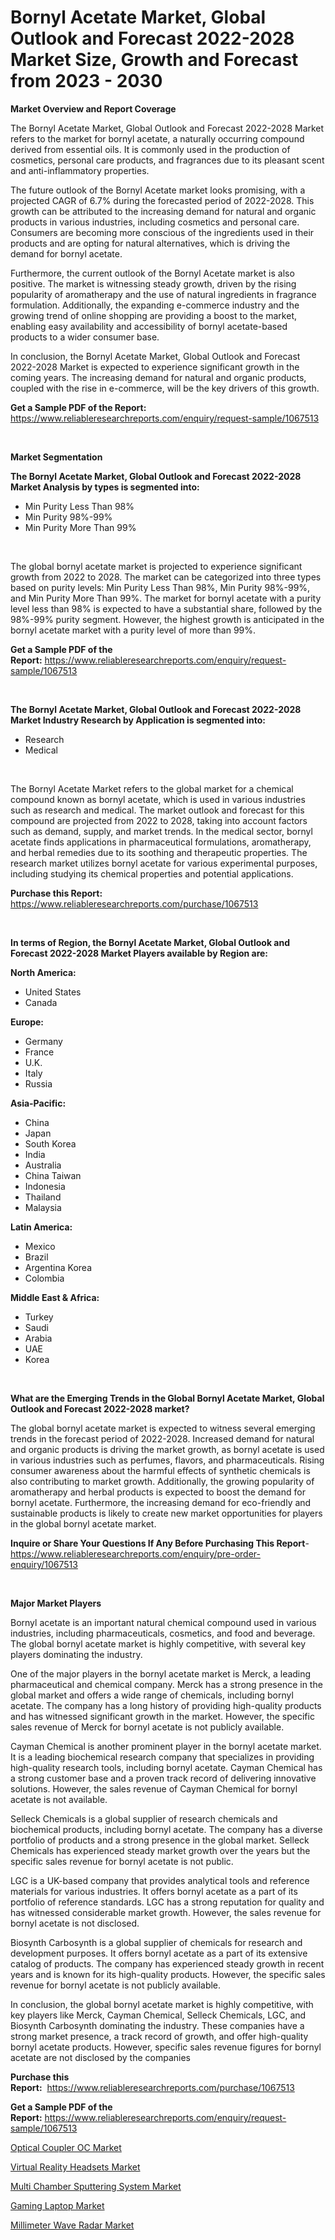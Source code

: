 <p><h1>Bornyl Acetate Market, Global Outlook and Forecast 2022-2028 Market Size, Growth and Forecast from 2023 - 2030</h1></p><p><strong>Market Overview and Report Coverage</strong></p>
<p><p>The Bornyl Acetate Market, Global Outlook and Forecast 2022-2028 Market refers to the market for bornyl acetate, a naturally occurring compound derived from essential oils. It is commonly used in the production of cosmetics, personal care products, and fragrances due to its pleasant scent and anti-inflammatory properties.</p><p>The future outlook of the Bornyl Acetate market looks promising, with a projected CAGR of 6.7% during the forecasted period of 2022-2028. This growth can be attributed to the increasing demand for natural and organic products in various industries, including cosmetics and personal care. Consumers are becoming more conscious of the ingredients used in their products and are opting for natural alternatives, which is driving the demand for bornyl acetate.</p><p>Furthermore, the current outlook of the Bornyl Acetate market is also positive. The market is witnessing steady growth, driven by the rising popularity of aromatherapy and the use of natural ingredients in fragrance formulation. Additionally, the expanding e-commerce industry and the growing trend of online shopping are providing a boost to the market, enabling easy availability and accessibility of bornyl acetate-based products to a wider consumer base.</p><p>In conclusion, the Bornyl Acetate Market, Global Outlook and Forecast 2022-2028 Market is expected to experience significant growth in the coming years. The increasing demand for natural and organic products, coupled with the rise in e-commerce, will be the key drivers of this growth.</p></p>
<p><strong>Get a Sample PDF of the Report:</strong> <a href="https://www.reliableresearchreports.com/enquiry/request-sample/1067513">https://www.reliableresearchreports.com/enquiry/request-sample/1067513</a></p>
<p>&nbsp;</p>
<p><strong>Market Segmentation</strong></p>
<p><strong>The Bornyl Acetate Market, Global Outlook and Forecast 2022-2028 Market Analysis by types is segmented into:</strong></p>
<p><ul><li>Min Purity Less Than 98%</li><li>Min Purity 98%-99%</li><li>Min Purity More Than 99%</li></ul></p>
<p>&nbsp;</p>
<p><p>The global bornyl acetate market is projected to experience significant growth from 2022 to 2028. The market can be categorized into three types based on purity levels: Min Purity Less Than 98%, Min Purity 98%-99%, and Min Purity More Than 99%. The market for bornyl acetate with a purity level less than 98% is expected to have a substantial share, followed by the 98%-99% purity segment. However, the highest growth is anticipated in the bornyl acetate market with a purity level of more than 99%.</p></p>
<p><strong>Get a Sample PDF of the Report:</strong>&nbsp;<a href="https://www.reliableresearchreports.com/enquiry/request-sample/1067513">https://www.reliableresearchreports.com/enquiry/request-sample/1067513</a></p>
<p>&nbsp;</p>
<p><strong>The Bornyl Acetate Market, Global Outlook and Forecast 2022-2028 Market Industry Research by Application is segmented into:</strong></p>
<p><ul><li>Research</li><li>Medical</li></ul></p>
<p>&nbsp;</p>
<p><p>The Bornyl Acetate Market refers to the global market for a chemical compound known as bornyl acetate, which is used in various industries such as research and medical. The market outlook and forecast for this compound are projected from 2022 to 2028, taking into account factors such as demand, supply, and market trends. In the medical sector, bornyl acetate finds applications in pharmaceutical formulations, aromatherapy, and herbal remedies due to its soothing and therapeutic properties. The research market utilizes bornyl acetate for various experimental purposes, including studying its chemical properties and potential applications.</p></p>
<p><strong>Purchase this Report:</strong>&nbsp; <a href="https://www.reliableresearchreports.com/purchase/1067513">https://www.reliableresearchreports.com/purchase/1067513</a></p>
<p>&nbsp;</p>
<p><strong>In terms of Region, the Bornyl Acetate Market, Global Outlook and Forecast 2022-2028 Market Players available by Region are:</strong></p>
<p>
    <p> <strong> North America: </strong>
        <ul>
            <li>United States</li>
            <li>Canada</li>
        </ul>
        </p> 
    <p> <strong> Europe: </strong>
        <ul>
            <li>Germany</li>
            <li>France</li>
            <li>U.K.</li>
            <li>Italy</li>
            <li>Russia</li>
        </ul>
        </p> 
    <p> <strong> Asia-Pacific: </strong>
        <ul>
            <li>China</li>
            <li>Japan</li>
            <li>South Korea</li>
            <li>India</li>
            <li>Australia</li>
            <li>China Taiwan</li>
            <li>Indonesia</li>
            <li>Thailand</li>
            <li>Malaysia</li>
        </ul>
        </p> 
    <p> <strong> Latin America: </strong>
        <ul>
            <li>Mexico</li>
            <li>Brazil</li>
            <li>Argentina Korea</li>
            <li>Colombia</li>
        </ul>
        </p> 
    <p> <strong> Middle East & Africa: </strong>
        <ul>
            <li>Turkey</li>
            <li>Saudi</li>
            <li>Arabia</li>
            <li>UAE</li>
            <li>Korea</li>
        </ul>
    </p>
    </p>
<p>&nbsp;</p>
<p><strong>What are the Emerging Trends in the Global Bornyl Acetate Market, Global Outlook and Forecast 2022-2028 market?</strong></p>
<p><p>The global bornyl acetate market is expected to witness several emerging trends in the forecast period of 2022-2028. Increased demand for natural and organic products is driving the market growth, as bornyl acetate is used in various industries such as perfumes, flavors, and pharmaceuticals. Rising consumer awareness about the harmful effects of synthetic chemicals is also contributing to market growth. Additionally, the growing popularity of aromatherapy and herbal products is expected to boost the demand for bornyl acetate. Furthermore, the increasing demand for eco-friendly and sustainable products is likely to create new market opportunities for players in the global bornyl acetate market.</p></p>
<p><strong>Inquire or Share Your Questions If Any Before Purchasing This Report</strong>- <a href="https://www.reliableresearchreports.com/enquiry/pre-order-enquiry/1067513">https://www.reliableresearchreports.com/enquiry/pre-order-enquiry/1067513</a></p>
<p>&nbsp;</p>
<p><strong>Major Market Players</strong></p>
<p><p>Bornyl acetate is an important natural chemical compound used in various industries, including pharmaceuticals, cosmetics, and food and beverage. The global bornyl acetate market is highly competitive, with several key players dominating the industry.</p><p>One of the major players in the bornyl acetate market is Merck, a leading pharmaceutical and chemical company. Merck has a strong presence in the global market and offers a wide range of chemicals, including bornyl acetate. The company has a long history of providing high-quality products and has witnessed significant growth in the market. However, the specific sales revenue of Merck for bornyl acetate is not publicly available.</p><p>Cayman Chemical is another prominent player in the bornyl acetate market. It is a leading biochemical research company that specializes in providing high-quality research tools, including bornyl acetate. Cayman Chemical has a strong customer base and a proven track record of delivering innovative solutions. However, the sales revenue of Cayman Chemical for bornyl acetate is not available.</p><p>Selleck Chemicals is a global supplier of research chemicals and biochemical products, including bornyl acetate. The company has a diverse portfolio of products and a strong presence in the global market. Selleck Chemicals has experienced steady market growth over the years but the specific sales revenue for bornyl acetate is not public.</p><p>LGC is a UK-based company that provides analytical tools and reference materials for various industries. It offers bornyl acetate as a part of its portfolio of reference standards. LGC has a strong reputation for quality and has witnessed considerable market growth. However, the sales revenue for bornyl acetate is not disclosed.</p><p>Biosynth Carbosynth is a global supplier of chemicals for research and development purposes. It offers bornyl acetate as a part of its extensive catalog of products. The company has experienced steady growth in recent years and is known for its high-quality products. However, the specific sales revenue for bornyl acetate is not publicly available.</p><p>In conclusion, the global bornyl acetate market is highly competitive, with key players like Merck, Cayman Chemical, Selleck Chemicals, LGC, and Biosynth Carbosynth dominating the industry. These companies have a strong market presence, a track record of growth, and offer high-quality bornyl acetate products. However, specific sales revenue figures for bornyl acetate are not disclosed by the companies</p></p>
<p><strong>Purchase this Report:</strong>&nbsp;&nbsp;<a href="https://www.reliableresearchreports.com/purchase/1067513">https://www.reliableresearchreports.com/purchase/1067513</a></p>
<p></p>
<p><strong>Get a Sample PDF of the Report:</strong>&nbsp;<a href="https://www.reliableresearchreports.com/enquiry/request-sample/1067513">https://www.reliableresearchreports.com/enquiry/request-sample/1067513</a></p>
<p><p><a href="https://www.reportprime.com/optical-coupler-oc-r5705">Optical Coupler OC Market</a></p><p><a href="https://medium.com/@skylargrant2023/virtual-reality-headsets-market-size-growth-forecast-2023-2030-2033b2dc6d40">Virtual Reality Headsets Market</a></p><p><a href="https://www.reportprime.com/multi-chamber-sputtering-system-r5701">Multi Chamber Sputtering System Market</a></p><p><a href="https://www.linkedin.com/pulse/gaming-laptop-market-share-amp-new-trends-analysis-report-hejue/">Gaming Laptop Market</a></p><p><a href="https://medium.com/@isomjohnson/millimeter-wave-radar-market-size-growth-forecast-2023-2030-d5a709f40900">Millimeter Wave Radar Market</a></p></p>